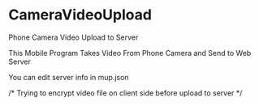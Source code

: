 # CameraVideoUpload
Phone Camera Video Upload to Server

This Mobile Program Takes Video From Phone Camera and Send to Web Server

You can edit server info in mup.json

/* Trying to encrypt video file on client side before upload to server */
